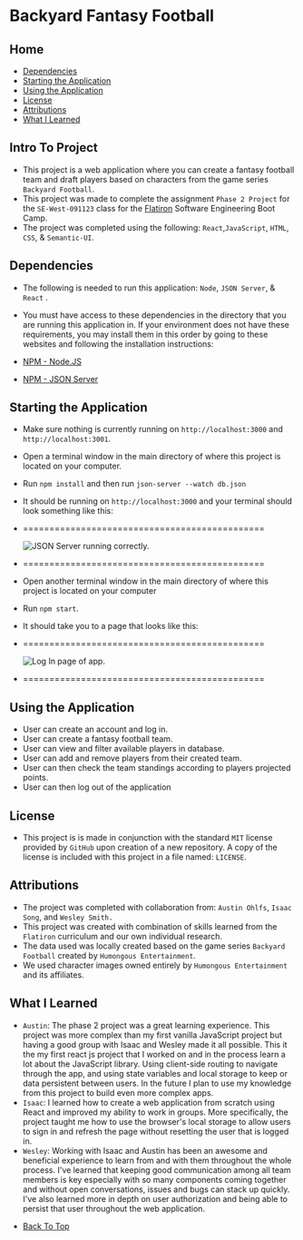 # Backyard Fantasy Football


## Home

* [Dependencies](#dependencies)
* [Starting the Application](#starting-the-application)
* [Using the Application](#using-the-application)
* [License](#license)
* [Attributions](#attributions)
* [What I Learned](#what-i-learned)


## Intro To Project

- This project is a web application where you can create a fantasy football team and draft players based on characters from the game series `Backyard Football`.
- This project was made to complete the assignment `Phase 2 Project` for the `SE-West-091123` class for the [Flatiron](https://flatironschool.com/) Software Engineering Boot Camp.
- The project was completed using the following: `React`,`JavaScript`, `HTML`, `CSS`, & `Semantic-UI`.


## Dependencies

- The following is needed to run this application: `Node`, `JSON Server`, & `React` .

- You must have access to these dependencies in the directory that you are running this application in. If your environment does not have these requirements, you may install them in this order by going to these websites and following the installation instructions:

- [NPM - Node.JS](https://www.npmjs.com/package/node)

- [NPM - JSON Server](https://www.npmjs.com/package/json-server)


## Starting the Application

- Make sure nothing is currently running on `http://localhost:3000` and `http://localhost:3001`.
- Open a terminal window in the main directory of where this project is located on your computer.
- Run `npm install` and then run `json-server --watch db.json`
- It should be running on `http://localhost:3000` and your terminal should look something like this:
- ==============================================

    ![JSON Server running correctly.](./JSON-Server.png "JSON Server")

- ==============================================
- Open another terminal window in the main directory of where this project is located on your computer
- Run `npm start`.
- It should take you to a page that looks like this:
- ==============================================

    ![Log In page of app.](./StartUpScreen.png "Log In Page")

- ==============================================


## Using the Application

- User can create an account and log in.
- User can create a fantasy football team.
- User can view and filter available players in database.
- User can add and remove players from their created team.
- User can then check the team standings according to players projected points.
- User can then log out of the application


## License

- This project is is made in conjunction with the standard `MIT` license provided by `GitHub` upon creation of a new repository. A copy of the license is included with this project in a file named: `LICENSE`.


## Attributions

- The project was completed with collaboration from: `Austin Ohlfs`, `Isaac Song`, and `Wesley Smith.`
- This project was created with combination of skills learned from the `Flatiron` curriculum and our own individual research.
- The data used was locally created based on the game series `Backyard Football` created by `Humongous Entertainment`.
- We used character images owned entirely by `Humongous Entertainment` and its affiliates.

## What I Learned

- `Austin`: The phase 2 project was a great learning experience. This project was more complex than my first vanilla JavaScript project but having a good group with Isaac and Wesley made it all possible. This it the my first react js project that I worked on and in the process learn a lot about the JavaScript library.  Using client-side routing to navigate through the app, and using state variables and local storage to keep or data persistent between users. In the future I plan to use my knowledge from this project to build even more complex apps.
- `Isaac`: I learned how to create a web application from scratch using React and improved my ability to work in groups. More specifically, the project taught me how to use the browser's local storage to allow users to sign in and refresh the page without resetting the user that is logged in. 
- `Wesley`: Working with Isaac and Austin has been an awesome and beneficial experience to learn from and with them throughout the whole process. I've learned that keeping good communication among all team members is key especially with so many components coming together and without open conversations, issues and bugs can stack up quickly. I've also learned more in depth on user authorization and being able to persist that user throughout the web application.

* [Back To Top](#backyard-fantasy-football)